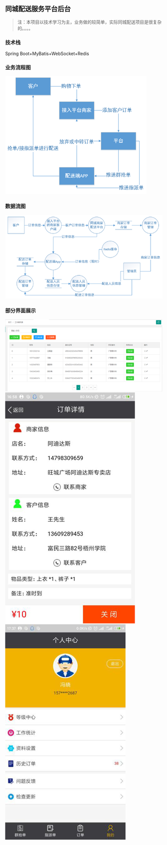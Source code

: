 ## 同城配送服务平台后台
> 注：本项目以技术学习为主，业务做的较简单，实际同城配送项目是很复杂的。。。。
### 技术栈
Spring Boot+MyBatis+WebSocket+Redis
### 业务流程图
![](https://github.com/fengx20/tcps/blob/master/src/main/webapp/images/yewuliuchengtu.png)
### 数据流图
![](https://github.com/fengx20/tcps/blob/master/src/main/webapp/images/shujuliutu.png)
### 部分界面展示
![](https://github.com/fengx20/tcps/blob/master/src/main/webapp/images/pcduan.png)
![](https://github.com/fengx20/tcps/blob/master/src/main/webapp/images/appduan1.png)
![](https://github.com/fengx20/tcps/blob/master/src/main/webapp/images/appduan2.png)

